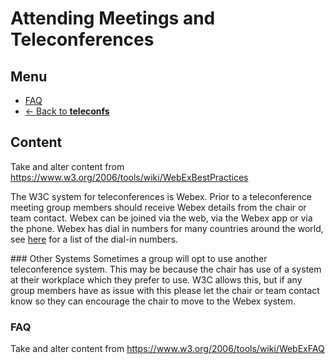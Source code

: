 # Attending Meetings and Teleconferences
## Menu
* [FAQ](#faq)
* [<- Back to **teleconfs**](../index.md)

## Content
Take and alter content from <https://www.w3.org/2006/tools/wiki/WebExBestPractices>

The W3C system for teleconferences is Webex. Prior to a teleconference meeting group members should receive Webex details from the chair or team contact. Webex can be joined via the web, via the Webex app or via the phone. Webex has dial in numbers for many countries around the world, see [here](#) for a list of the dial-in numbers.

### Other Systems
Sometimes a group will opt to use another teleconference system. This may be because the chair has use of a system at their workplace which they prefer to use. W3C allows this, but if any group members have as issue with this please let the chair or team contact know so they can encourage the chair to move to the Webex system. 

### FAQ
Take and alter content from <https://www.w3.org/2006/tools/wiki/WebExFAQ>

